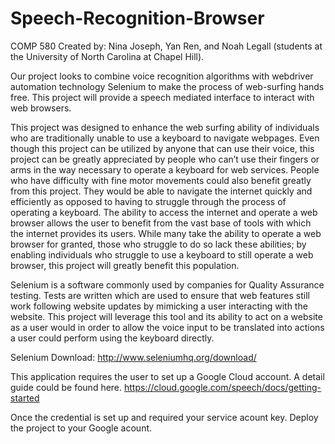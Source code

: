# Speech-Recognition-Browser
COMP 580 
Created by: Nina Joseph, Yan Ren, and Noah Legall (students at the University of North Carolina at Chapel Hill).

Our project looks to combine voice recognition algorithms with webdriver automation technology Selenium to make the process of web-surfing hands free. This project will provide a speech mediated interface to interact with web browsers. 

This project was designed to enhance the web surfing ability of individuals who are traditionally unable to  use a keyboard to navigate webpages. Even though this project can be utilized by anyone that can use their voice, this project can be greatly appreciated by people who can’t use their fingers or arms in the way necessary to operate a keyboard for web services. People who have difficulty with fine motor movements could also benefit greatly from this project. They would be able to navigate the internet quickly and efficiently as opposed to having to struggle through the process of operating a keyboard. The ability to access the internet and operate a web browser allows the user to benefit from the vast base of tools with which the internet provides its users. While many take the ability to operate a web browser for granted, those who struggle to do so lack these abilities; by enabling individuals who struggle to use a keyboard to still operate a web browser, this project will greatly benefit this population.


Selenium is a software commonly used by companies for Quality Assurance testing. Tests are written which are used to ensure that web features still work following website updates by mimicking a user interacting with the website. This project will leverage this tool and its ability to act on a website as a user would in order to allow the voice input to be translated into actions a user could perform using the keyboard directly.

Selenium Download:
http://www.seleniumhq.org/download/

This application requires the user to set up a Google Cloud account. A detail guide could be found here.
https://cloud.google.com/speech/docs/getting-started

Once the credential is set up and required your service acount key. Deploy the project to your Google acount. 
